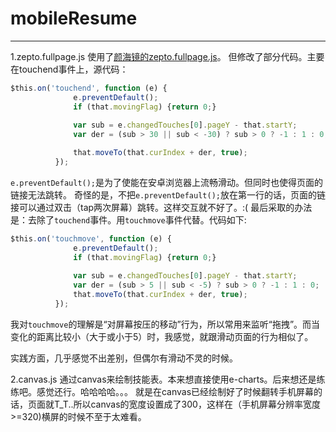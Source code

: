# mobileResume
---
1.zepto.fullpage.js
  使用了[颜海镜的zepto.fullpage.js](https://github.com/yanhaijing/zepto.fullpage)。
  但修改了部分代码。主要在touchend事件上，源代码：
  
  ```javascript
  $this.on('touchend', function (e) {
                e.preventDefault();
                if (that.movingFlag) {return 0;}
                
                var sub = e.changedTouches[0].pageY - that.startY;
                var der = (sub > 30 || sub < -30) ? sub > 0 ? -1 : 1 : 0;

                that.moveTo(that.curIndex + der, true);
            });
  ```
  `e.preventDefault();`是为了使能在安卓浏览器上流畅滑动。但同时也使得页面的链接无法跳转。
  奇怪的是，不把`e.preventDefault();`放在第一行的话，页面的链接可以通过双击（tap两次屏幕）跳转。这样交互就不好了。:(
  最后采取的办法是：去除了`touchend`事件。用`touchmove`事件代替。代码如下:
  
  ```javascript
  $this.on('touchmove', function (e) {
                e.preventDefault();
                if (that.movingFlag) {return 0;}
                
                var sub = e.changedTouches[0].pageY - that.startY;
                var der = (sub > 5 || sub < -5) ? sub > 0 ? -1 : 1 : 0;
                that.moveTo(that.curIndex + der, true);
            });
  ```
  我对`touchmove`的理解是“对屏幕按压的移动”行为，所以常用来监听“拖拽”。而当变化的距离比较小（大于或小于5）时，我感觉，就跟滑动页面的行为相似了。
  
  实践方面，几乎感觉不出差别，但偶尔有滑动不灵的时候。
  
2.canvas.js
  通过canvas来绘制技能表。本来想直接使用e-charts。后来想还是练练吧。感觉还行。哈哈哈哈。。。
  就是在canvas已经绘制好了时候翻转手机屏幕的话，页面就T_T..所以canvas的宽度设置成了300，这样在（手机屏幕分辨率宽度>=320)横屏的时候不至于太难看。
